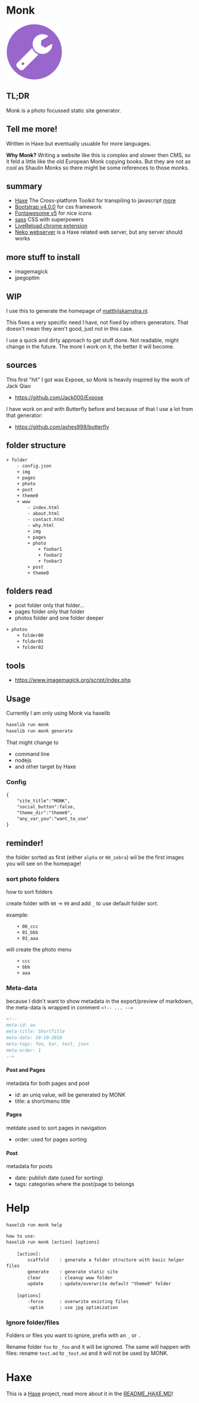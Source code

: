 # Monk

![](icon.png)

## TL;DR

Monk is a photo focussed static site generator.

## Tell me more!

Written in Haxe but eventually usuable for more languages.

**Why Monk?** Writing a website like this is complex and slower then CMS, so it feld a little like the old European Monk copying books.
But they are not as cool as Shaulin Monks so there might be some references to those monks.

## summary

- [Haxe](http://www.haxe.org) The Cross-platform Toolkit for transpiling to javascript [more](READ_HAXE.MD)
- [Bootstrap v4.0.0](https://getbootstrap.com/) for css framework
- [Fontawesome v5](https://fontawesome.com) for nice icons
- [sass](http://sass-lang.com/) CSS with superpowers
- [LiveReload chrome extension](https://chrome.google.com/webstore/detail/livereload/jnihajbhpnppcggbcgedagnkighmdlei?hl=en)
- [Neko webserver](README_NEKO.MD) is a Haxe related web server, but any server should works

## more stuff to install

- imagemagick
- jpegoptim


## WIP

I use this to generate the homepage of [matthijskamstra.nl](http://www.matthijskamstra.nl).

This fixes a very specific need I have, not fixed by others generators. That doesn't mean they aren't good, just not in this case.

I use a quick and dirty approach to get stuff done. Not readable, might change in the future.
The more I work on it, the better it will become.




## sources

This first "hit" I got was Expose, so Monk is heavily inspired by the work of Jack Qiao

- <https://github.com/Jack000/Expose>

I have work on and with Butterfly before and because of that I use a lot from that generator:

- <https://github.com/ashes999/butterfly>



## folder structure


```
+ folder
	- config.json
	+ img
	+ pages
	+ photo
	+ post
	+ theme0
	+ www
		- index.html
		- about.html
		- contact.html
		- why.html
		+ img
		+ pages
		+ photo
			+ foobar1
			+ foobar2
			+ foobar3
		+ post
		+ theme0
```


## folders read

- post folder only that folder...
- pages folder only that folder
- photos folder and one folder deeper

```
+ photos
	+ folder00
	+ folder01
	+ folder02
```

## tools

- <https://www.imagemagick.org/script/index.php>

## Usage

Currently I am only using Monk via haxelib

```bash
haxelib run monk
haxelib run monk generate
```

That might change to

- command line
- nodejs
- and other target by Haxe


### Config


```
{
	"site_title":"MONK",
	"social_button":false,
	"theme_dir":"theme0",
	"any_var_you":"want_to_use"
}
```



## reminder!

the folder sorted as first (either `alpha` or `00_zebra`) wil be the first images you will see on the homepage!

### sort photo folders

how to sort folders

create folder with `00` -> `99`  and add `_` to use default folder sort.

example:
```
	+ 00_ccc
	+ 01_bbb
	+ 03_aaa
```

will create the photo menu

```
	+ ccc
	+ bbb
	+ aaa
```


### Meta-data

because I didn't want to show metadata in the export/preview of markdown, the meta-data is wrapped in comment `<!-- ... -->`

```html
<!--
meta-id: aa
meta-title: ShortTitle
meta-date: 10-10-2016
meta-tags: foo, bar, test, json
meta-order: 1
-->
```

#### Post and Pages

metadata for both pages and post

- id: an uniq value, will be generated by MONK
- title: a short/menu title

#### Pages

metdate used to sort pages in navigation

- order: used for pages sorting

#### Post

metadata for posts

- date: publish date (used for sorting)
- tags: categories where the post/page to belongs



# Help

`haxelib run monk help`

```
how to use:
haxelib run monk [action] [options]

	[action]:
		scaffold 	: generate a folder structure with basic helper files
		generate	: generate static site
		clear		: cleanup www folder
		update		: update/overwrite default "theme0" folder

	[options]
		-force 		: overwrite existing files
		-optim 		: use jpg optimization

```




### Ignore folder/files

Folders or files you want to ignore, prefix with an `_` or `.`

Rename folder `foo` to `_foo` and it will be ignored.
The same will happen with files: rename `test.md` to `_test.md` and it will not be used by MONK.





# Haxe

This is a [Haxe](http://www.haxe.org) project, read more about it in the [README_HAXE.MD](README_HAXE.MD)!
